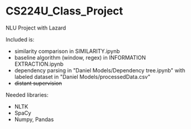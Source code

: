 # CS224U_Class_Project
NLU Project with Lazard

Included is:
- similarity comparison in SIMILARITY.ipynb
- baseline algorithm (window, regex) in INFORMATION EXTRACTION.ipynb
- dependency parsing in "Daniel Models/Dependency tree.ipynb" with labeled dataset in "Daniel Models/processedData.csv"
- ~~distant supervision~~

Needed libraries:

- NLTK
- SpaCy
- Numpy, Pandas
